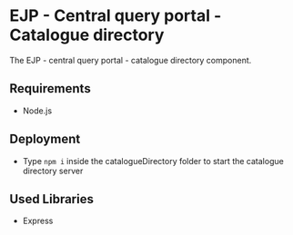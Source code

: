 # EJP - Central query portal - Catalogue directory
The EJP - central query portal - catalogue directory component.

## Requirements

 - Node.js

## Deployment

 - Type `npm i` inside the catalogueDirectory folder to start the catalogue directory server

## Used Libraries
 - Express
